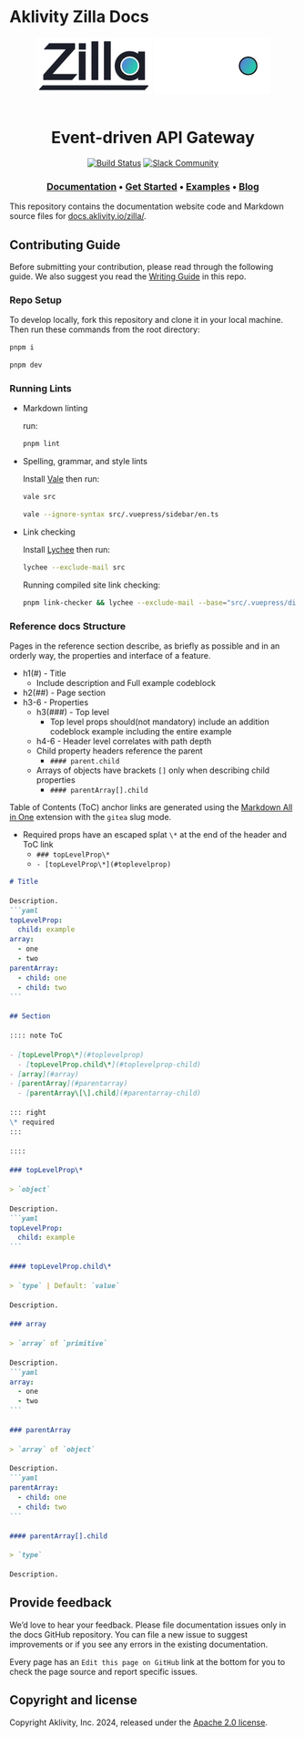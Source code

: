 # Aklivity Zilla Docs

<!-- markdownlint-disable -->
<div align="center">
  <img src="./src/.vuepress/public/logo.webp#gh-light-mode-only" height="100">
  <img src="./src/.vuepress/public/logo-dark.webp#gh-dark-mode-only" height="100">
</div>

</br>
<h1 align="center">Event-driven API Gateway</h1>

<div align="center">

  [![Build Status](https://github.com/aklivity/zilla/workflows/build/badge.svg)](https://github.com/aklivity/zilla/actions)
  [![Slack Community](https://img.shields.io/badge/slack-@aklivitycommunity-blue.svg?logo=slack)](https://www.aklivity.io/slack)

</div>

<h3 align="center">
  <a href="https://docs.aklivity.io/zilla/"><b>Documentation</b></a> &bull;
  <a href="https://docs.aklivity.io/zilla/latest/guides/install/"><b>Get Started</b></a> &bull;
  <a href="https://github.com/aklivity/zilla-examples"><b>Examples</b></a> &bull;
  <a href="https://www.aklivity.io/blog"><b>Blog</b></a> 
</h3>
<!-- markdownlint-restore -->

This repository contains the documentation website code and Markdown source files for [docs.aklivity.io/zilla/](https://docs.aklivity.io/zilla/).

## Contributing Guide

Before submitting your contribution, please read through the following guide. We also suggest you read the [Writing Guide](./.github/contributing/writing-guide.md) in this repo.

### Repo Setup

To develop locally, fork this repository and clone it in your local machine. Then run these commands from the root directory:
```bash
pnpm i
```
```bash
pnpm dev
```

### Running Lints

- Markdown linting

  run:

  ```bash
  pnpm lint
  ```

- Spelling, grammar, and style lints

  Install [Vale](https://github.com/errata-ai/vale) then run:

  ```bash
  vale src
  ```

  ```bash
  vale --ignore-syntax src/.vuepress/sidebar/en.ts
  ```

- Link checking

  Install [Lychee](https://github.com/lycheeverse/lychee) then run:

  ```bash
  lychee --exclude-mail src
  ```

  Running compiled site link checking:

  ```bash
  pnpm link-checker && lychee --exclude-mail --base="src/.vuepress/dist" src/.vuepress/dist
  ```

### Reference docs Structure

Pages in the reference section describe, as briefly as possible and in an orderly way, the properties and interface of a feature.

- h1(#) - Title
  - Include description and Full example codeblock
- h2(##) - Page section
- h3-6 - Properties
  - h3(###) - Top level
    - Top level props should(not mandatory) include an addition codeblock example including the entire example
  - h4-6 - Header level correlates with path depth
  - Child property headers reference the parent
    - `#### parent.child`
  - Arrays of objects have brackets `[]` only when describing child properties
    - `#### parentArray[].child`

Table of Contents (ToC) anchor links are generated using the [Markdown All in One](https://markdown-all-in-one.github.io/docs/guide/table-of-contents.html#overview) extension with the `gitea` slug mode.

- Required props have an escaped splat `\*` at the end of the header and ToC link
  - `### topLevelProp\*`
  - `- [topLevelProp\*](#toplevelprop)`
````markdown
# Title

Description.
```yaml
topLevelProp:
  child: example
array:
  - one
  - two
parentArray:
  - child: one
  - child: two
```

## Section

:::: note ToC

- [topLevelProp\*](#toplevelprop)
  - [topLevelProp.child\*](#toplevelprop-child)
- [array](#array)
- [parentArray](#parentarray)
  - [parentArray\[\].child](#parentarray-child)

::: right
\* required
:::

::::

### topLevelProp\*

> `object`

Description.
```yaml
topLevelProp:
  child: example
```

#### topLevelProp.child\*

> `type` | Default: `value`

Description.

### array

> `array` of `primitive`

Description.
```yaml
array:
  - one
  - two
```

### parentArray

> `array` of `object`

Description.
```yaml
parentArray:
  - child: one
  - child: two
```

#### parentArray[].child

> `type`

Description.
````

## Provide feedback

We’d love to hear your feedback. Please file documentation issues only in the docs GitHub repository. You can file a new issue to suggest improvements or if you see any errors in the existing documentation.

Every page has an `Edit this page on GitHub` link at the bottom for you to check the page source and report specific issues.

## Copyright and license

Copyright Aklivity, Inc. 2024, released under the [Apache 2.0 license](https://github.com/aklivity/zilla/blob/main/LICENSE).
